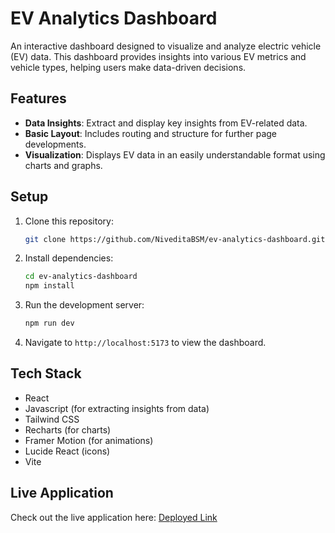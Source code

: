 # EV Analytics Dashboard

An interactive dashboard designed to visualize and analyze electric vehicle (EV) data. This dashboard provides insights into various EV metrics and vehicle types, helping users make data-driven decisions.

## Features

- **Data Insights**: Extract and display key insights from EV-related data.
- **Basic Layout**: Includes routing and structure for further page developments.
- **Visualization**: Displays EV data in an easily understandable format using charts and graphs.

## Setup

1. Clone this repository:

   ```bash
   git clone https://github.com/NiveditaBSM/ev-analytics-dashboard.git
   ```

2. Install dependencies:

   ```bash
   cd ev-analytics-dashboard
   npm install
   ```

3. Run the development server:

   ```bash
   npm run dev
   ```

4. Navigate to `http://localhost:5173` to view the dashboard.

## Tech Stack

- React
- Javascript (for extracting insights from data)
- Tailwind CSS
- Recharts (for charts)
- Framer Motion (for animations)
- Lucide React (icons)
- Vite

## Live Application

Check out the live application here: [Deployed Link](https://ev-analytics-dashboard-sigma.vercel.app/overview)
